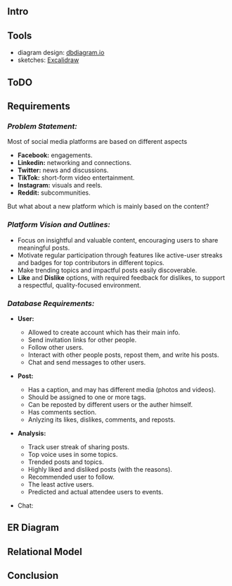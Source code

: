 ## **Intro**

## **Tools**

* diagram design: [dbdiagram.io](https://dbdiagram.io)
* sketches: [Excalidraw](https://excalidraw.com/)

## **ToDO**

## Requirements

### *Problem Statement:*

Most of social media platforms are based on different aspects

- **Facebook:** engagements.
- **Linkedin:** networking and connections.
- **Twitter:** news and discussions.
- **TikTok:** short-form video entertainment.
- **Instagram:** visuals and reels.
- **Reddit:** subcommunities.

But what about a new platform which is mainly based on the content?

### *Platform Vision and Outlines:*

* Focus on insightful and valuable content, encouraging users to share meaningful posts.
* Motivate regular participation through features like active-user streaks and badges for top contributors in different topics.
* Make trending topics and impactful posts easily discoverable.
* **Like** and **Dislike** options, with required feedback for dislikes, to support a respectful, quality-focused environment.

### *Database Requirements:*

* **User:**

  * Allowed to create account which has their main info.
  * Send invitation links for other people.
  * Follow other users.
  * Interact with other people posts, repost them, and write his posts.
  * Chat and send messages to other users.
* **Post:**

  * Has a caption, and may has different media (photos and videos).
  * Should be assigned to one or more tags.
  * Can be reposted by different users or the auther himself.
  * Has comments section.
  * Anlyzing its likes, dislikes, comments, and reposts.
* **Analysis:**

  * Track user streak of sharing posts.
  * Top voice uses in some topics.
  * Trended posts and topics.
  * Highly liked and disliked posts (with the reasons).
  * Recommended user to follow.
  * The least active users.
  * Predicted and actual attendee users to events.
* Chat:

## **ER Diagram**

## **Relational Model**

## Conclusion

